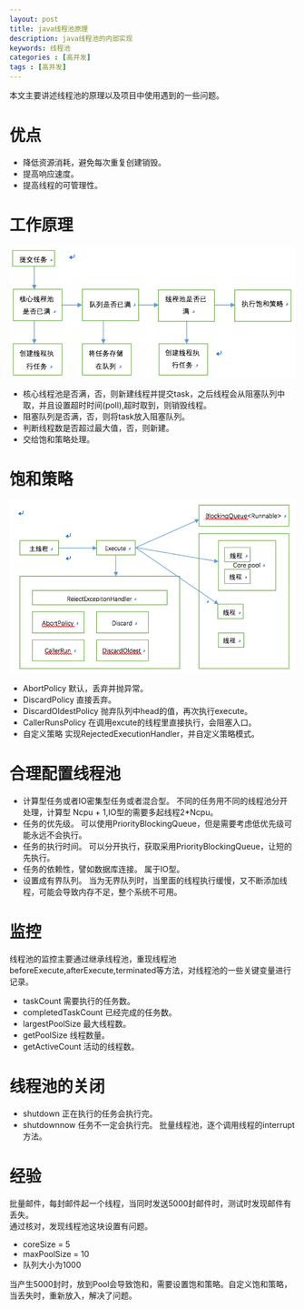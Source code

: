 ```yaml
---
layout: post
title: java线程池原理
description: java线程池的内部实现
keywords: 线程池
categories : [高并发]
tags : [高并发]
---
```


本文主要讲述线程池的原理以及项目中使用遇到的一些问题。

# 优点

- 降低资源消耗，避免每次重复创建销毁。
- 提高响应速度。
- 提高线程的可管理性。

# 工作原理

![](/images/pimg/tpe1.png)

- 核心线程池是否满，否，则新建线程并提交task，之后线程会从阻塞队列中取，并且设置超时时间(poll),超时取到，则销毁线程。
- 阻塞队列是否满，否，则将task放入阻塞队列。
- 判断线程数是否超过最大值，否，则新建。
- 交给饱和策略处理。

# 饱和策略

![](/images/pimg/tpe2.png)

- AbortPolicy
默认，丢弃并抛异常。
- DiscardPolicy
直接丢弃。
- DiscardOldestPolicy
抛弃队列中head的值，再次执行execute。
- CallerRunsPolicy
在调用excute的线程里直接执行，会阻塞入口。
- 自定义策略
实现RejectedExecutionHandler，并自定义策略模式。

# 合理配置线程池

- 计算型任务或者IO密集型任务或者混合型。
不同的任务用不同的线程池分开处理，计算型 Ncpu + 1,IO型的需要多起线程2*Ncpu。
- 任务的优先级。
可以使用PriorityBlockingQueue，但是需要考虑低优先级可能永远不会执行。
- 任务的执行时间。
可以分开执行，获取采用PriorityBlockingQueue，让短的先执行。
- 任务的依赖性，譬如数据库连接。
属于IO型。
- 设置成有界队列。
当为无界队列时，当里面的线程执行缓慢，又不断添加线程，可能会导致内存不足，整个系统不可用。

# 监控

线程池的监控主要通过继承线程池，重现线程池beforeExecute,afterExecute,terminated等方法，对线程池的一些关键变量进行记录。

- taskCount
需要执行的任务数。
- completedTaskCount
已经完成的任务数。
- largestPoolSize
最大线程数。
- getPoolSize
线程数量。
- getActiveCount
活动的线程数。

# 线程池的关闭

- shutdown 
正在执行的任务会执行完。
- shutdownnow
任务不一定会执行完。
批量线程池，逐个调用线程的interrupt方法。


# 经验
批量邮件，每封邮件起一个线程，当同时发送5000封邮件时，测试时发现邮件有丢失。  
通过核对，发现线程池这块设置有问题。

- coreSize = 5 
- maxPoolSize = 10
- 队列大小为1000

当产生5000封时，放到Pool会导致饱和，需要设置饱和策略。自定义饱和策略，当丢失时，重新放入，解决了问题。
